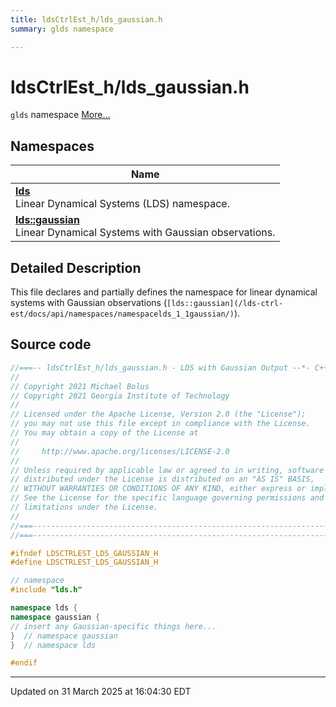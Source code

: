 ```yaml
---
title: ldsCtrlEst_h/lds_gaussian.h
summary: glds namespace 

---
```


# ldsCtrlEst_h/lds_gaussian.h

`glds` namespace  [More...](#detailed-description)



## Namespaces

| Name           |
| -------------- |
| **[lds](/lds-ctrl-est/docs/api/namespaces/namespacelds/)** <br>Linear Dynamical Systems (LDS) namespace.  |
| **[lds::gaussian](/lds-ctrl-est/docs/api/namespaces/namespacelds_1_1gaussian/)** <br>Linear Dynamical Systems with Gaussian observations.  |

## Detailed Description



This file declares and partially defines the namespace for linear dynamical systems with Gaussian observations (`[lds::gaussian](/lds-ctrl-est/docs/api/namespaces/namespacelds_1_1gaussian/)`). 





## Source code

```cpp
//===-- ldsCtrlEst_h/lds_gaussian.h - LDS with Gaussian Output --*- C++ -*-===//
//
// Copyright 2021 Michael Bolus
// Copyright 2021 Georgia Institute of Technology
//
// Licensed under the Apache License, Version 2.0 (the "License");
// you may not use this file except in compliance with the License.
// You may obtain a copy of the License at
//
//     http://www.apache.org/licenses/LICENSE-2.0
//
// Unless required by applicable law or agreed to in writing, software
// distributed under the License is distributed on an "AS IS" BASIS,
// WITHOUT WARRANTIES OR CONDITIONS OF ANY KIND, either express or implied.
// See the License for the specific language governing permissions and
// limitations under the License.
//
//===----------------------------------------------------------------------===//
//===----------------------------------------------------------------------===//

#ifndef LDSCTRLEST_LDS_GAUSSIAN_H
#define LDSCTRLEST_LDS_GAUSSIAN_H

// namespace
#include "lds.h"

namespace lds {
namespace gaussian {
// insert any Gaussian-specific things here...
}  // namespace gaussian
}  // namespace lds

#endif
```


-------------------------------

Updated on 31 March 2025 at 16:04:30 EDT
